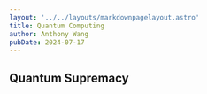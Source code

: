 ```yaml
---
layout: '../../layouts/markdownpagelayout.astro'
title: Quantum Computing
author: Anthony Wang
pubDate: 2024-07-17
---
```


## Quantum Supremacy

